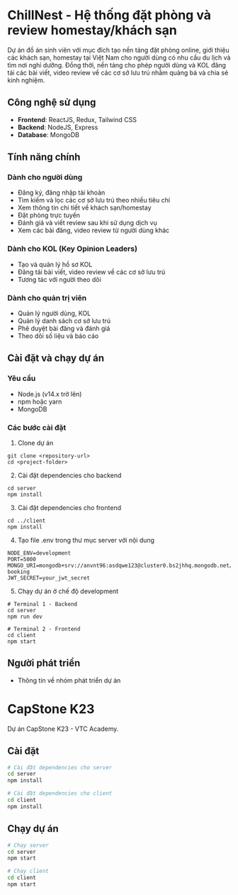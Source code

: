# ChillNest - Hệ thống đặt phòng và review homestay/khách sạn

Dự án đồ án sinh viên với mục đích tạo nền tảng đặt phòng online, giới thiệu các khách sạn, homestay tại Việt Nam cho người dùng có nhu cầu du lịch và tìm nơi nghỉ dưỡng. Đồng thời, nền tảng cho phép người dùng và KOL đăng tải các bài viết, video review về các cơ sở lưu trú nhằm quảng bá và chia sẻ kinh nghiệm.

## Công nghệ sử dụng

- **Frontend**: ReactJS, Redux, Tailwind CSS
- **Backend**: NodeJS, Express
- **Database**: MongoDB

## Tính năng chính

### Dành cho người dùng
- Đăng ký, đăng nhập tài khoản
- Tìm kiếm và lọc các cơ sở lưu trú theo nhiều tiêu chí
- Xem thông tin chi tiết về khách sạn/homestay
- Đặt phòng trực tuyến
- Đánh giá và viết review sau khi sử dụng dịch vụ
- Xem các bài đăng, video review từ người dùng khác

### Dành cho KOL (Key Opinion Leaders)
- Tạo và quản lý hồ sơ KOL
- Đăng tải bài viết, video review về các cơ sở lưu trú
- Tương tác với người theo dõi

### Dành cho quản trị viên
- Quản lý người dùng, KOL
- Quản lý danh sách cơ sở lưu trú
- Phê duyệt bài đăng và đánh giá
- Theo dõi số liệu và báo cáo

## Cài đặt và chạy dự án

### Yêu cầu
- Node.js (v14.x trở lên)
- npm hoặc yarn
- MongoDB

### Các bước cài đặt

1. Clone dự án
```
git clone <repository-url>
cd <project-folder>
```

2. Cài đặt dependencies cho backend
```
cd server
npm install
```

3. Cài đặt dependencies cho frontend
```
cd ../client
npm install
```

4. Tạo file .env trong thư mục server với nội dung
```
NODE_ENV=development
PORT=5000
MONGO_URI=mongodb+srv://anvnt96:asdqwe123@cluster0.bs2jhhq.mongodb.net/homestay-booking
JWT_SECRET=your_jwt_secret
```

5. Chạy dự án ở chế độ development
```
# Terminal 1 - Backend
cd server
npm run dev

# Terminal 2 - Frontend
cd client
npm start
```

## Người phát triển
- Thông tin về nhóm phát triển dự án

# CapStone K23

Dự án CapStone K23 - VTC Academy.

## Cài đặt

```bash
# Cài đặt dependencies cho server
cd server
npm install

# Cài đặt dependencies cho client
cd client
npm install
```

## Chạy dự án

```bash
# Chạy server
cd server
npm start

# Chạy client
cd client
npm start
```

